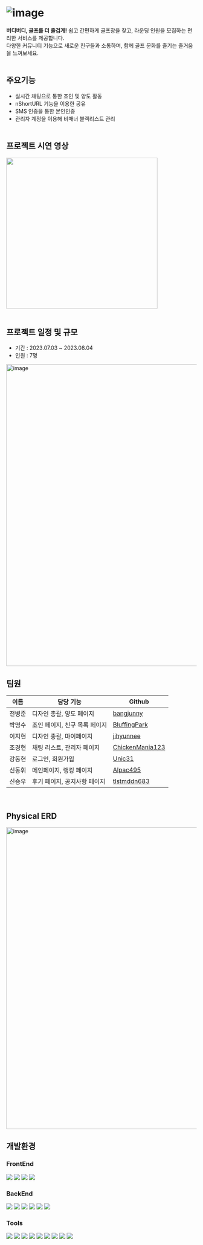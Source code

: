 # ![image](https://github.com/whkim98/ERP_Project/assets/86636344/4e1233be-7b50-4619-bc70-f13dd75c71bd)

<b>버디버디, 골프를 더 즐겁게!</b> 쉽고 간편하게 골프장을 찾고, 라운딩 인원을 모집하는 편리한 서비스를 제공합니다.<br/>
다양한 커뮤니티 기능으로 새로운 친구들과 소통하며, 함께 골프 문화를 즐기는 즐거움을 느껴보세요.<br/><br/>

## 주요기능
* 실시간 채팅으로 통한 조인 및 양도 활동
* nShortURL 기능을 이용한 공유
* SMS 인증을 통한 본인인증
* 관리자 계정을 이용해 비매너 블랙리스트 관리
<br/><br/>

## 프로젝트 시연 영상
[<img src="https://github.com/bangjunny/together/assets/116734433/48783823-b3db-448b-958b-ff5417483755" width="400"/>](https://www.youtube.com/watch?v=6GRKU_7jQ8k)
<br/><br/>

## 프로젝트 일정 및 규모
* 기간 : 2023.07.03 ~ 2023.08.04
* 인원 : 7명
<img width="800" alt="image" src="https://github.com/bangjunny/together/assets/116734433/74dbf69d-8c41-4ecb-91b7-48b090dffc5a">
<br/>

## 팀원
이름|담당 기능|Github
---|---|---
전병준|디자인 총괄, 양도 페이지|[bangjunny](https://github.com/bangjunny)
박명수|조인 페이지, 친구 목록 페이지|[BluffingPark](https://github.com/BluffingPark)
이지현|디자인 총괄, 마이페이지|[jihyunnee](https://github.com/jihyunnee)
조경현|채팅 리스트, 관리자 페이지|[ChickenMania123](https://github.com/ChickenMania123)
강동현|로그인, 회원가입|[Unic31](https://github.com/Unic31)
신동휘|메인페이지, 랭킹 페이지|[Alpac495](https://github.com/Alpac495)
신승우|후기 페이지, 공지사항 페이지|[tlstmddn683](https://github.com/tlstmddn683)
<br/>

## Physical ERD
<img width="800" alt="image" src="https://github.com/bangjunny/together/assets/116734433/83c335af-67ce-4128-8cf8-a24a38d0e7e6">
<br/>

## 개발환경
### FrontEnd
<div>
  <img src="https://img.shields.io/badge/react-61DAFB?style=for-the-badge&logo=react&logoColor=white">
  <img src="https://img.shields.io/badge/CSS-1572B6?style=for-the-badge&logo=CSS3&logoColor=white">
  <img src="https://img.shields.io/badge/javascript-F7DF1E?style=for-the-badge&logo=javascript&logoColor=white">
  <img src="https://img.shields.io/badge/Axios-5A29E4?style=for-the-badge&logo=Axios&logoColor=white">
</div>

### BackEnd
<div>
  <img src="https://img.shields.io/badge/Java-007396?style=for-the-badge&logo=Java&logoColor=white"> 
  <img src="https://img.shields.io/badge/Spring Boot-6DB33F?style=for-the-badge&logo=spring boot&logoColor=white">
  <img src="https://img.shields.io/badge/mybatis-000000?style=for-the-badge&logo=java&logoColor=white">
  <img src="https://img.shields.io/badge/mysql-4479A1?style=for-the-badge&logo=mysql&logoColor=white">
  <img src="https://img.shields.io/badge/apache tomcat-F8DC75?style=for-the-badge&logo=apachetomcat&logoColor=black">
  <img src="https://img.shields.io/badge/naver cloud platform-03C75A?style=for-the-badge&logo=naver&logoColor=white">
</div>

### Tools
<div>
  <img src="https://img.shields.io/badge/gradle-02303A?style=for-the-badge&logo=gradle&logoColor=white"> 
  <img src="https://img.shields.io/badge/jenkins-D24939?style=for-the-badge&logo=jenkins&logoColor=white">
  <img src="https://img.shields.io/badge/docker-2496ED?style=for-the-badge&logo=docker&logoColor=white">
  <img src="https://img.shields.io/badge/GitHub-181717?style=for-the-badge&logo=GitHub&logoColor=white">
  <img src="https://img.shields.io/badge/Git-F05032?style=for-the-badge&logo=Git&logoColor=white">
  <img src="https://img.shields.io/badge/intellij idea-000000?style=for-the-badge&logo=intellijidea&logoColor=white">
  <img src="https://img.shields.io/badge/vscode-007ACC?style=for-the-badge&logo=visualstudiocode&logoColor=white">
  <img src="https://img.shields.io/badge/Discord-5865F2?style=for-the-badge&logo=discord&logoColor=white">
  <img src="https://img.shields.io/badge/Figma-F24E1E?style=for-the-badge&logo=figma&logoColor=white">
</div>

